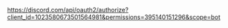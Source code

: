 https://discord.com/api/oauth2/authorize?client_id=1023580673501564981&permissions=395140151296&scope=bot